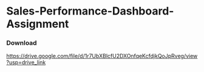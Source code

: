 # Sales-Performance-Dashboard-Assignment
### Download
https://drive.google.com/file/d/1r7UbXBlcfU2DXOnfqeKcfdjkQoJpRveg/view?usp=drive_link
